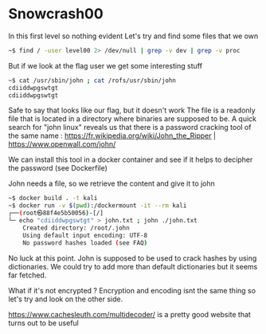 # Snowcrash00

In this first level so nothing evident
Let's try and find some files that we own
```bash
~$ find / -user level00 2> /dev/null | grep -v dev | grep -v proc
```
But if we look at the flag user we get some interesting stuff
```sh
~$ cat /usr/sbin/john ; cat /rofs/usr/sbin/john
cdiiddwpgswtgt
cdiiddwpgswtgt
```

Safe to say that looks like our flag, but it doesn't work
The file is a readonly file that is located in a directory where binaries are supposed to be. A quick search for "john linux" reveals us that there is a password cracking tool of the same name : https://fr.wikipedia.org/wiki/John_the_Ripper | https://www.openwall.com/john/

We can install this tool in a docker container and see if it helps to decipher the password (see Dockerfile)

John needs a file, so we retrieve the content and give it to john

```bash
~$ docker build . -t kali
~$ docker run -v $(pwd):/dockermount -it --rm kali
┌──(root㉿88f4e5b50056)-[/]
└─ echo "cdiiddwpgswtgt" > john.txt ; john ./john.txt
    Created directory: /root/.john
    Using default input encoding: UTF-8
    No password hashes loaded (see FAQ)
```
No luck at this point. John is supposed to be used to crack hashes by using dictionaries. We could try to add more than default dictionaries but it seems far fetched.

What if it's not encrypted ? Encryption and encoding isnt the same thing so let's try and look on the other side.

https://www.cachesleuth.com/multidecoder/ is a pretty good website that turns out to be useful